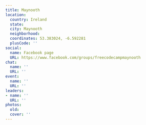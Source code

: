 ```yaml
---
title: Maynooth
location:
  country: Ireland
  state: 
  city: Maynooth
  neighborhood: 
  coordinates: 53.383024, -6.592281
  plusCode: ''
social:
  name: Facebook page
  URL: https://www.facebook.com/groups/freecodecampmaynooth
chat:
  name: ''
  URL: ''
event:
  name: ''
  URL: ''
leaders:
- name: ''
  URL: ''
photos:
  old: 
  cover: ''
---
```

